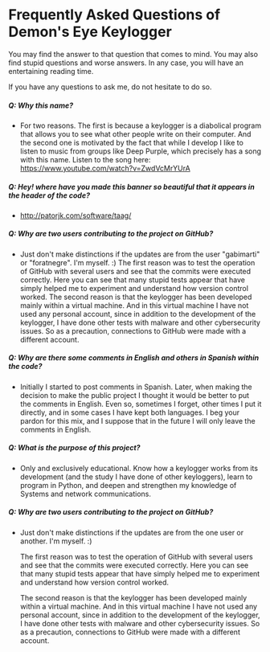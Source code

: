 # Frequently Asked Questions of Demon's Eye Keylogger

You may find the answer to that question that comes to mind. 
You may also find stupid questions and worse answers. 
In any case, you will have an entertaining reading time.

If you have any questions to ask me, do not hesitate to do so.
    

##### Q: Why this name?

- For two reasons. The first is because a keylogger is a diabolical program that allows you to see what other people write on their computer. And the second one is motivated by the fact that while I develop I like to listen to music from groups like Deep Purple, which precisely has a song with this name. 
Listen to the song here: https://www.youtube.com/watch?v=ZwdVcMrYUrA


##### Q: Hey! where have you made this banner so beautiful that it appears in the header of the code? 

- http://patorjk.com/software/taag/

  
##### Q: Why are two users contributing to the project on GitHub?

- Just don't make distinctions if the updates are from the user "gabimarti" or "foratnegre". I'm myself. :)
The first reason was to test the operation of GitHub with several users and see that the commits were executed correctly. Here you can see that many stupid tests appear that have simply helped me to experiment and understand how version control worked.
The second reason is that the keylogger has been developed mainly within a virtual machine. And in this virtual machine I have not used any personal account, since in addition to the development of the keylogger, I have done other tests with malware and other cybersecurity issues. So as a precaution, connections to GitHub were made with a different account.


##### Q: Why are there some comments in English and others in Spanish within the code?

- Initially I started to post comments in Spanish. Later, when making the decision to make the public project I thought it would be better to put the comments in English. Even so, sometimes I forget, other times I put it directly, and in some cases I have kept both languages. I beg your pardon for this mix, and I suppose that in the future I will only leave the comments in English.

 
##### Q: What is the purpose of this project?
 
- Only and exclusively educational. Know how a keylogger works from its development (and the study I have done of other keyloggers), learn to program in Python, and deepen and strengthen my knowledge of Systems and network communications.  
 
 
##### Q: Why are two users contributing to the project on GitHub?

- Just don't make distinctions if the updates are from the one user or another. I'm myself. :)

    The first reason was to test the operation of GitHub with several users and see that the commits were executed correctly. 
Here you can see that many stupid tests appear that have simply helped me to experiment and understand how version control worked.

    The second reason is that the keylogger has been developed mainly within a virtual machine. 
And in this virtual machine I have not used any personal account, since in addition to the development of the keylogger, 
I have done other tests with malware and other cybersecurity issues. 
So as a precaution, connections to GitHub were made with a different account.
